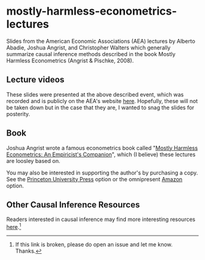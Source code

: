 # mostly-harmless-econometrics-lectures
Slides from the American Economic Associations (AEA) lectures by Alberto Abadie, Joshua Angrist, and Christopher Walters which generally summarize causal inference methods described in the book Mostly Harmless Econometrics (Angrist &amp; Pischke, 2008).

## Lecture videos
These slides were presented at the above described event, which was recorded and is publicly on the AEA's website [here](https://www.aeaweb.org/conference/cont-ed/2020-webcasts). Hopefully, these will not be taken down but in the case that they are, I wanted to snag the slides for posterity.

## Book
Joshua Angrist wrote a famous econometrics book called "[Mostly Harmless Econometrics: An Empiricist's Companion](https://jonnyphillips.github.io/FLS6415/Class_3/Angrist%20&%20Pischke.pdf)", which (I believe) these lectures are loosley based on.

You may also be interested in supporting the author's by purchasing a copy. See the [Princeton University Press](https://press.princeton.edu/books/paperback/9780691120355/mostly-harmless-econometrics) option or the omnipresent [Amazon](https://www.amazon.com/Mostly-Harmless-Econometrics-Empiricists-Companion/dp/0691120358) option.

## Other Causal Inference Resources
Readers interested in causal inference may find more interesting resources [here](https://publish.obsidian.md/mrd-brain/Knowledge+Base/Causal+Inference/00+-+Causal+Inference).[^1]

[^1]: If this link is broken, please do open an issue and let me know. Thanks.
